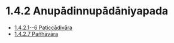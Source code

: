 

# 1.4.2 Anupādinnupādāniyapada

* [1.4.2.1--6 Paṭiccādivāra](1.4.2/1.4.2.1--6.md)
* [1.4.2.7 Pañhāvāra](1.4.2/1.4.2.7.md)



